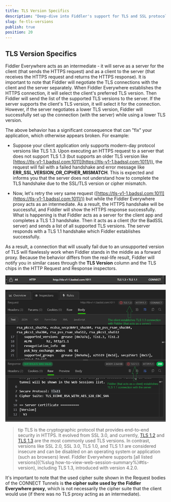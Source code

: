 ```yaml
---
title: TLS Version Specifics
description: "Deep-dive into Fiddler's support for TLS and SSL protocols."
slug: fe-tls-versions
publish: true
position: 20
---
```



## TLS Version Specifics

Fiddler Everywhere acts as an intermediate - it will serve as a server for the client (that sends the HTTPS request) and as a client to the server (that receives the HTTPS request and returns the HTTPS response). It is important to note that Fiddler will negotiate the TLS connections with the client and the server separately. When Fiddler Everywhere establishes the HTTPS connection, it will select the client's preferred TLS version. Then Fiddler will send the list of the supported TLS versions to the server. If the server supports the client's TLS version, it will select it for the connection. However, if the server negotiates a lower TLS version, Fiddler will successfully set up the connection (with the server) while using a lower TLS version.

The above behavior has a significant consequence that can "fix" your application, which otherwise appears broken. For example:

- Suppose your client application only supports modern-day protocol versions like TLS 1.3. Upon executing an HTTPS request to a server that does not support TLS 1.3 (but supports an older TLS version like [https://tls-v1-1.badssl.com:1011](https://tls-v1-1.badssl.com:1011/)), the request will fail with a failed handshake and error message like **ERR_SSL_VERSION_OR_CIPHER_MISMATCH**. This is expected and informs you that the server does not understand how to complete the TLS handshake due to the SSL/TLS version or cipher mismatch.

- Now, let's retry the very same request ([https://tls-v1-1.badssl.com:1011](https://tls-v1-1.badssl.com:1011/)) but while the Fiddler Everywhere proxy acts as an intermediate. As a result, the HTTPS handshake will be successful, and Fiddler will show the HTTPS response successfully. What is happening is that Fiddler acts as a server for the client app and completes a TLS 1.3 handshake. Then it acts as a client (for the BadSSL server) and sends a list of all supported TLS versions. The server responds with a TLS 1.1 handshake which Fiddler establishes successfully.

As a result, a connection that will usually fail due to an unsupported version of TLS will flawlessly work when Fiddler stands in the middle as a forward proxy. Because the behavior differs from the real-life result, Fiddler will notify you in similar cases through the **TLS Version** column and the TLS chips in the HTTP Request and Response inspectors.

![Fiddler shows TLS Versions used during the different stages of the client-proxy-server connections](../images/security/tls-versions_13_11_list.png)

![Fiddler shows the TLS change in the inspectors](../images/security/tls-versions_13_11_inspectors.png)


>tip TLS is the cryptographic protocol that provides end-to-end security in HTTPS. It evolved from SSL 3.0, and currently, [TLS 1.2](https://www.ietf.org/rfc/rfc5246.txt) and [TLS 1.3](https://www.rfc-editor.org/rfc/rfc8446) are the most commonly used TLS versions. In contrast, versions like SSL 2.0, SSL 3.0, TLS 1.0, and TLS 1.1 are considered insecure and can be disabled on an operating system or application (such as browsers) level. Fiddler Everywhere supports [all listed versions]({%slug how-to-view-web-session-summary%}#tls-version), including TLS 1.3, introduced with version 4.2.0.

It's important to note that the used cipher suite shown in the Request bodies of the CONNECT Tunnels is **the cipher suite used by the Fiddler Everywhere proxy**, which is not necessarily the cipher suite that the client would use (if there was no TLS proxy acting as an intermediate).